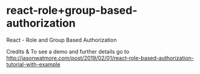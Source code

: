 # react-role+group-based-authorization

React - Role and Group Based Authorization

Credits & To see a demo and further details go to http://jasonwatmore.com/post/2019/02/01/react-role-based-authorization-tutorial-with-example
